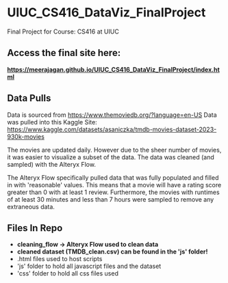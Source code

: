 # UIUC_CS416_DataViz_FinalProject
Final Project for Course: CS416 at UIUC

## Access the final site here:
<b> https://meerajagan.github.io/UIUC_CS416_DataViz_FinalProject/index.html </b>

## Data Pulls
Data is sourced from https://www.themoviedb.org/?language=en-US
Data was pulled into this Kaggle Site: https://www.kaggle.com/datasets/asaniczka/tmdb-movies-dataset-2023-930k-movies


The movies are updated daily. However due to the sheer number of movies, it was easier to visualize a subset of the data. The data was cleaned (and sampled) with the Alteryx Flow.


The Alteryx Flow specifically pulled data that was fully populated and filled in with 'reasonable' values. This means that a movie will have a rating score greater than 0 with at least 1 review. Furthermore, the movies with runtimes of at least 30 minutes and less than 7 hours were sampled to remove any extraneous data. 

## Files In Repo
* <b> cleaning_flow -> Alteryx Flow used to clean data
* cleaned dataset (TMDB_clean.csv) can be found in the 'js' folder! </b>
* .html files used to host scripts
* 'js' folder to hold all javascript files and the dataset
* 'css' folder to hold all css files used
